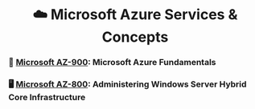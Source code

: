 <div align='center'>

# ☁️ Microsoft Azure Services & Concepts

</div>

### 🧱 [Microsoft AZ-900](az-900-index.md): Microsoft Azure Fundamentals
### 🖥️ [Microsoft AZ-800](https://learn.microsoft.com/en-us/certifications/exams/az-800): Administering Windows Server Hybrid Core Infrastructure
